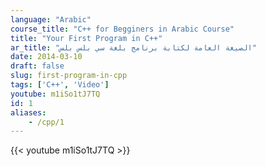 ```yaml
---
language: "Arabic"
course_title: "C++ for Begginers in Arabic Course"
title: "Your First Program in C++"
ar_title: "الصيغة العامة لكتابة برنامج بلغة سي بلس بلس"
date: 2014-03-10
draft: false
slug: first-program-in-cpp
tags: ['C++', 'Video']
youtube: m1iSo1tJ7TQ
id: 1
aliases:
    - /cpp/1
---
```



{{< youtube m1iSo1tJ7TQ >}}